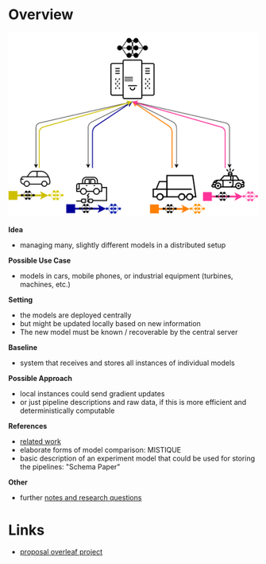 # Overview

![alt text](images/distributed-models.png "idea")

**Idea**
- managing many, slightly different models in a distributed setup

**Possible Use Case**
- models in cars, mobile phones, or industrial equipment (turbines, machines, etc.)

**Setting**
- the models are deployed centrally
- but might be updated locally based on new information
- The new model must be known / recoverable by the central server

**Baseline** 
- system that receives and stores all instances of individual models

**Possible Approach**
- local instances could send gradient updates 
- or just pipeline descriptions and raw data, if this is more efficient and deterministically computable

**References**
- [related work](./related-work)
- elaborate forms of model comparison: MISTIQUE
- basic description of an experiment model that could be used for storing the pipelines: "Schema Paper"

**Other**
- further [notes and research questions](./notes)
	
# Links
- [proposal overleaf project](https://www.overleaf.com/read/cjswngtksnky)
